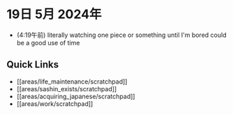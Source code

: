 # 19日 5月 2024年
- (4:19午前) literally watching one piece or something until I'm bored could be a good use of time
 



## Quick Links
- [[areas/life_maintenance/scratchpad]]
- [[areas/sashin_exists/scratchpad]]
- [[areas/acquiring_japanese/scratchpad]]
- [[areas/work/scratchpad]]
